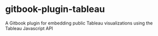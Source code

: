 # gitbook-plugin-tableau
A Gitbook plugin for embedding public Tableau visualizations using the Tableau Javascript API
